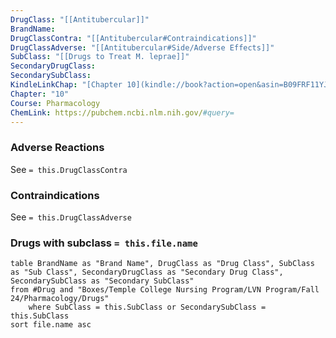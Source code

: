 ```yaml
---
DrugClass: "[[Antitubercular]]"
BrandName: 
DrugClassContra: "[[Antitubercular#Contraindications]]"
DrugClassAdverse: "[[Antitubercular#Side/Adverse Effects]]"
SubClass: "[[Drugs to Treat M. leprae]]"
SecondaryDrugClass: 
SecondarySubClass: 
KindleLinkChap: "[Chapter 10](kindle://book?action=open&asin=B09FRF11YJ&location=5128)"
Chapter: "10"
Course: Pharmacology
ChemLink: https://pubchem.ncbi.nlm.nih.gov/#query=
---
```

### Adverse Reactions 
See `= this.DrugClassContra`

### Contraindications
See `= this.DrugClassAdverse`

### Drugs with subclass `= this.file.name`
```dataview
table BrandName as "Brand Name", DrugClass as "Drug Class", SubClass as "Sub Class", SecondaryDrugClass as "Secondary Drug Class", SecondarySubClass as "Secondary SubClass"
from #Drug and "Boxes/Temple College Nursing Program/LVN Program/Fall 24/Pharmacology/Drugs" 
	where SubClass = this.SubClass or SecondarySubClass = this.SubClass
sort file.name asc
```
